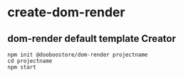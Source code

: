 create-dom-render
===
## dom-render default template Creator
```
npm init @dooboostore/dom-render projectname
cd projectname
npm start
```
